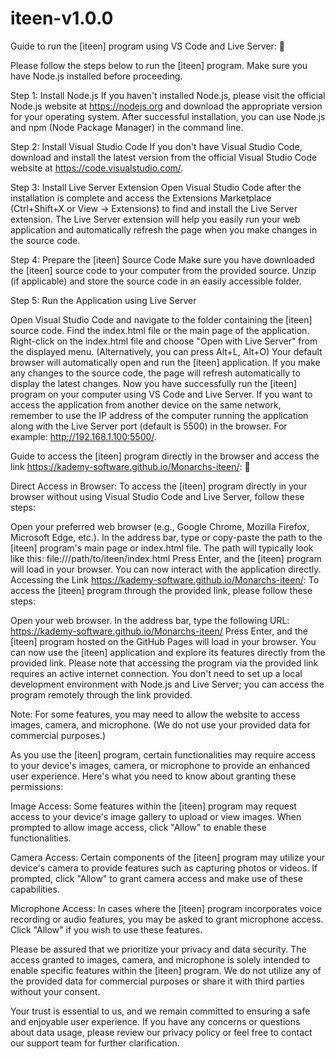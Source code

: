 # iteen-v1.0.0

Guide to run the [iteen] program using VS Code and Live Server: 🙈

Please follow the steps below to run the [iteen] program. Make sure you have Node.js installed before proceeding.

Step 1: Install Node.js If you haven't installed Node.js, please visit the official Node.js website at https://nodejs.org and download the appropriate version for your operating system. After successful installation, you can use Node.js and npm (Node Package Manager) in the command line.

Step 2: Install Visual Studio Code If you don't have Visual Studio Code, download and install the latest version from the official Visual Studio Code website at https://code.visualstudio.com/.

Step 3: Install Live Server Extension Open Visual Studio Code after the installation is complete and access the Extensions Marketplace (Ctrl+Shift+X or View -> Extensions) to find and install the Live Server extension. The Live Server extension will help you easily run your web application and automatically refresh the page when you make changes in the source code.

Step 4: Prepare the [iteen] Source Code Make sure you have downloaded the [iteen] source code to your computer from the provided source. Unzip (if applicable) and store the source code in an easily accessible folder.

Step 5: Run the Application using Live Server

Open Visual Studio Code and navigate to the folder containing the [iteen] source code. Find the index.html file or the main page of the application. Right-click on the index.html file and choose "Open with Live Server" from the displayed menu. (Alternatively, you can press Alt+L, Alt+O) Your default browser will automatically open and run the [iteen] application. If you make any changes to the source code, the page will refresh automatically to display the latest changes. Now you have successfully run the [iteen] program on your computer using VS Code and Live Server. If you want to access the application from another device on the same network, remember to use the IP address of the computer running the application along with the Live Server port (default is 5500) in the browser. For example: http://192.168.1.100:5500/.

Guide to access the [iteen] program directly in the browser and access the link https://kademy-software.github.io/Monarchs-iteen/: 🙈

Direct Access in Browser: To access the [iteen] program directly in your browser without using Visual Studio Code and Live Server, follow these steps:

Open your preferred web browser (e.g., Google Chrome, Mozilla Firefox, Microsoft Edge, etc.). In the address bar, type or copy-paste the path to the [iteen] program's main page or index.html file. The path will typically look like this: file:///path/to/iteen/index.html Press Enter, and the [iteen] program will load in your browser. You can now interact with the application directly. Accessing the Link https://kademy-software.github.io/Monarchs-iteen/: To access the [iteen] program through the provided link, please follow these steps:

Open your web browser. In the address bar, type the following URL: https://kademy-software.github.io/Monarchs-iteen/ Press Enter, and the [iteen] program hosted on the GitHub Pages will load in your browser. You can now use the [iteen] application and explore its features directly from the provided link. Please note that accessing the program via the provided link requires an active internet connection. You don't need to set up a local development environment with Node.js and Live Server; you can access the program remotely through the link provided.

Note: For some features, you may need to allow the website to access images, camera, and microphone. (We do not use your provided data for commercial purposes.)

As you use the [iteen] program, certain functionalities may require access to your device's images, camera, or microphone to provide an enhanced user experience. Here's what you need to know about granting these permissions:

Image Access: Some features within the [iteen] program may request access to your device's image gallery to upload or view images. When prompted to allow image access, click "Allow" to enable these functionalities.

Camera Access: Certain components of the [iteen] program may utilize your device's camera to provide features such as capturing photos or videos. If prompted, click "Allow" to grant camera access and make use of these capabilities.

Microphone Access: In cases where the [iteen] program incorporates voice recording or audio features, you may be asked to grant microphone access. Click "Allow" if you wish to use these features.

Please be assured that we prioritize your privacy and data security. The access granted to images, camera, and microphone is solely intended to enable specific features within the [iteen] program. We do not utilize any of the provided data for commercial purposes or share it with third parties without your consent.

Your trust is essential to us, and we remain committed to ensuring a safe and enjoyable user experience. If you have any concerns or questions about data usage, please review our privacy policy or feel free to contact our support team for further clarification.
